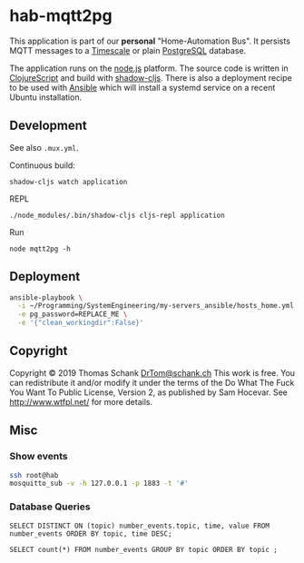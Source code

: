 hab-mqtt2pg
===========

This application is part of our **personal** "Home-Automation Bus".  It
persists MQTT messages to a [Timescale](https://www.timescale.com) or plain
[PostgreSQL](https://www.postgresql.org/) database.  

The application runs on the [node.js](https://nodejs.org) platform. The source
code is written in [ClojureScript](https://clojurescript.org/index) and build
with [shadow-cljs](https://github.com/thheller/shadow-cljs). There is also a
deployment recipe to be used with [Ansible](https://www.ansible.com/) which 
will install a systemd service on a recent Ubuntu installation. 


Development
-----------


See also `.mux.yml`.

Continuous build:

    shadow-cljs watch application


REPL 

    ./node_modules/.bin/shadow-cljs cljs-repl application

Run

    node mqtt2pg -h

    

Deployment
----------

```sh
ansible-playbook \
  -i ~/Programming/SystemEngineering/my-servers_ansible/hosts_home.yml -l hab deploy/deploy_play.yml \
  -e pg_password=REPLACE_ME \
  -e '{"clean_workingdir":False}'
```


Copyright
---------

Copyright © 2019 Thomas Schank <DrTom@schank.ch>
This work is free. You can redistribute it and/or modify it under the
terms of the Do What The Fuck You Want To Public License, Version 2,
as published by Sam Hocevar. See http://www.wtfpl.net/ for more details.


Misc
----

### Show events 

```sh
ssh root@hab
mosquitto_sub -v -h 127.0.0.1 -p 1883 -t '#'
```

### Database Queries 


    SELECT DISTINCT ON (topic) number_events.topic, time, value FROM number_events ORDER BY topic, time DESC;

    SELECT count(*) FROM number_events GROUP BY topic ORDER BY topic ;



